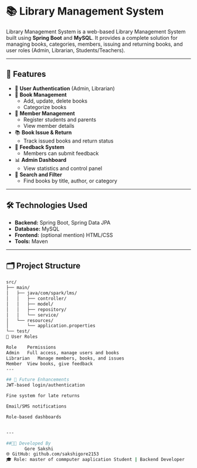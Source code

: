 # 📚  Library Management System

 Library Management System is a web-based Library Management System built using **Spring Boot** and **MySQL**. It provides a complete solution for managing books, categories, members, issuing and returning books, and user roles (Admin, Librarian, Students/Teachers).

---

## 🚀 Features

- 🔐 **User Authentication** (Admin, Librarian)
- 📖 **Book Management**
  - Add, update, delete books
  - Categorize books
- 👥 **Member Management**
  - Register students and parents
  - View member details
- 📚 **Book Issue & Return**
  - Track issued books and return status
- 💬 **Feedback System**
  - Members can submit feedback
- 📊 **Admin Dashboard**
  - View statistics and control panel
- 🔎 **Search and Filter**
  - Find books by title, author, or category

---

## 🛠️ Technologies Used

- **Backend:** Spring Boot, Spring Data JPA
- **Database:** MySQL
- **Frontend:** (optional mention) HTML/CSS
- **Tools:** Maven 

---

## 🗂️ Project Structure

```bash
src/
├── main/
│   ├── java/com/spark/lms/
│   │   ├── controller/
│   │   ├── model/
│   │   ├── repository/
│   │   └── service/
│   └── resources/
│       └── application.properties
└── test/
🔐 User Roles

Role	Permissions
Admin	Full access, manage users and books
Librarian	Manage members, books, and issues
Member	View books, give feedback
---

## 🧠 Future Enhancements
JWT-based login/authentication

Fine system for late returns

Email/SMS notifications

Role-based dashboards


---

##🧑‍💻 Developed By
       Gore Sakshi
🌐 GitHub: github.com/sakshigore2153
🎓 Role: master of commputer aaplication Student | Backend Developer




